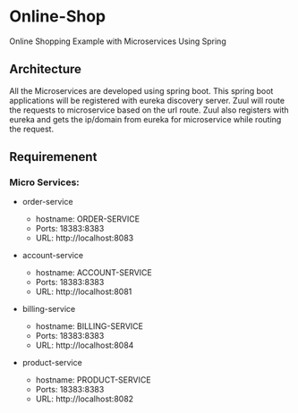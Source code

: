 # Online-Shop
Online Shopping Example with Microservices Using Spring

## Architecture
All the Microservices are developed using spring boot. This spring boot applications will be registered with eureka discovery server.
Zuul will route the requests to microservice based on the url route. Zuul also registers with eureka and gets the ip/domain from eureka for microservice while routing the request.

## Requiremenent

### Micro Services:

- order-service
  - hostname: ORDER-SERVICE
  - Ports: 18383:8383
  - URL: http://localhost:8083
  
- account-service
  - hostname: ACCOUNT-SERVICE
  - Ports: 18383:8383
  - URL: http://localhost:8081
  
- billing-service
  - hostname: BILLING-SERVICE
  - Ports: 18383:8383
  - URL: http://localhost:8084  
  
- product-service
  - hostname: PRODUCT-SERVICE
  - Ports: 18383:8383
  - URL: http://localhost:8082  
